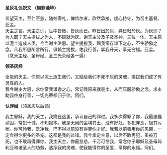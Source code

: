 **圣灰礼仪祝文 （悔罪诵毕）**

伏望天主，至仁至慈，随兹斋礼，俾信尔者，欣然承接，虔心持守，为吾主基督。亚孟。  
天主之言，天主之训，世中皆微，皆灰而已。昨日出於灰，异日归於灰。为灰耶？为人耶？天主提拔之为人，不顾就为灰。谢天主父及子及圣神，三位一体。天主原以泥土造成人类，今当谢主洪恩。望主提拔我，赐我常存谦下之心，不生骄傲之念。凡我所思所言所行，俱赖主提拔，佑我行善，挈我升天，享无穷福。亚孟。（念天主经、圣母经、圣三光荣经各一遍）

**领圣灰经**

全能的天主，你原以泥土造生我们，又赋给我们不死不灰的灵魂，提拔我们成了有灵性的人。  
我今谢主大恩，求你赏我谦逊之心，常记我原来就是土，从而压服骄傲之念。求主助我终身行善，一切光荣都归于你。阿们。

**认罪经**（领圣灰以后诵）

我主耶稣，我的天主，我跪在这里，承认自己的罪过。我多次得罪了你，我最愚蠢顽固，常犯十诫，不知报本。我是无用的尘埃粪土，没有好处，多犯罪恶，极其污秽。你可怜我，洗净我，巴不得以前没有得罪你才好。我若以前善用你的恩赐，一定会得你更多的圣宠。这都是我的过错。我今拿定主意，以后不敢再犯，虽被万死，也不敢再得罪你。我主天主，你最慈悲，千万可怜我，常念你子耶稣及圣母玛利亚和诸圣人的功劳，洁净我的灵魂，使我能得你的圣爱，享你的永福。阿们。